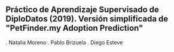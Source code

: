 ## Práctico de Aprendizaje Supervisado de DiploDatos (2019). Versión simplificada de "PetFinder.my Adoption Prediction"

  . Natalia Moreno
  . Pablo Brizuela
  . Diego Esteve
